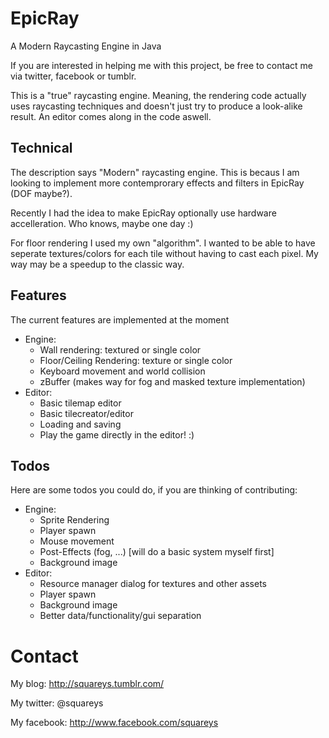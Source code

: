 EpicRay
=======
A Modern Raycasting Engine in Java


If you are interested in helping me with this project, be free to contact me via twitter, facebook or tumblr.

This is a "true" raycasting engine. Meaning, the rendering code actually uses raycasting techniques and doesn't just try to produce a look-alike result. An editor comes along in the code aswell.

Technical
--------

The description says "Modern" raycasting engine. This is becaus I am looking to implement more contemprorary effects and filters in EpicRay (DOF maybe?).

Recently I had the idea to make EpicRay optionally use hardware accelleration. Who knows, maybe one day :)

For floor rendering I used my own "algorithm". I wanted to be able to have seperate textures/colors for each tile without having to cast each pixel. My way may be a speedup to the classic way.

Features
--------

The current features are implemented at the moment
- Engine:
  - Wall rendering: textured or single color
  - Floor/Ceiling Rendering: texture or single color
  - Keyboard movement and world collision
  - zBuffer (makes way for fog and masked texture implementation)
- Editor: 
  - Basic tilemap editor
  - Basic tilecreator/editor
  - Loading and saving
  - Play the game directly in the editor! :)

Todos
-----

Here are some todos you could do, if you are thinking of contributing:
- Engine:
  - Sprite Rendering
  - Player spawn
  - Mouse movement
  - Post-Effects (fog, ...) [will do a basic system myself first]
  - Background image
- Editor:
  - Resource manager dialog for textures and other assets
  - Player spawn
  - Background image
  - Better data/functionality/gui separation

Contact
=======

My blog: http://squareys.tumblr.com/

My twitter: @squareys

My facebook: http://www.facebook.com/squareys
